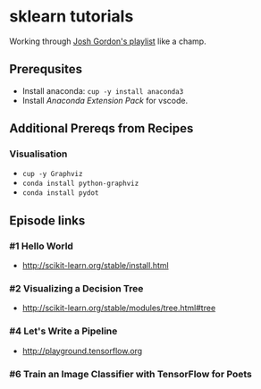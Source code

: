 # sklearn tutorials

Working through [Josh Gordon's playlist](https://www.youtube.com/playlist?list=PLOU2XLYxmsIIuiBfYad6rFYQU_jL2ryal) like a champ.

## Prerequsites

- Install anaconda: `cup -y install anaconda3`
- Install _Anaconda Extension Pack_ for vscode.

## Additional Prereqs from Recipes

### Visualisation

- `cup -y Graphviz`
- `conda install python-graphviz`
- `conda install pydot`

## Episode links

### #1 Hello World

- <http://scikit-learn.org/stable/install.html>

### #2 Visualizing a Decision Tree

- <http://scikit-learn.org/stable/modules/tree.html#tree>

### #4 Let's Write a Pipeline

- <http://playground.tensorflow.org>

### #6 Train an Image Classifier with TensorFlow for Poets
